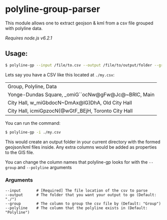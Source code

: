 # polyline-group-parser

This module allows one to extract geojson & kml from a csv file grouped with polyline data.

*Requires node.js v6.2.1*

## Usage:

```bash
$ polyline-gp --input /file/to.csv --output /file/to/output/folder --group "Group column" --polyline "Polyline column"
```

Lets say you have a CSV like this located at `./my.csv`:

|                                                     |
|-----------------------------------------------------|
| Group, Polyline, Data                               |
| Yonge-Dundas Square, _omiG``ocNw@gFw@Jc@~BRlC, Main |
| City Hall, w_miGbdocN~DmAx@lG}DhA, Old City Hall    |
| City Hall, icmiGpzocN{@wGtF_BEjH, Toronto City Hall |
  

You can run the command:

```bash
$ polyline-gp -i ./my.csv
```

This would create an output folder in your current directory with the formed geojson/kml files inside. Any extra columns would be added as properties to the GIS file.

You can change the column names that polyline-gp looks for with the `--group` and `--polyline` arguments

### Arguments

```
--input       # [Required] The file location of the csv to parse
--output      # The folder that you want your output to go (Default: "./")
--group       # The column to group the csv file by (Default: "Group")
--polyline    # The column that the polyline exists in (Default: "Polyline")
```
